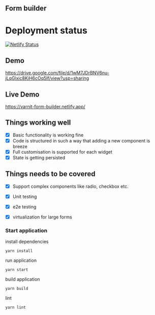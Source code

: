 ## Form builder

# Deployment status
[![Netlify Status](https://api.netlify.com/api/v1/badges/5bf25eb0-7e17-44ff-9488-26ee0eac56a7/deploy-status)](https://app.netlify.com/sites/varnit-form-builder/deploys)


## Demo
https://drive.google.com/file/d/1wM7JDrBNV6nu-jLqGlxic8KiH6cOq5If/view?usp=sharing

## Live Demo
https://varnit-form-builder.netlify.app/


## Things working well
 - [x] Basic functionality is working fine
 - [x] Code is structured in such a way that adding a new component is breeze 
 - [x] Full customisation is supported for each widget
 - [x] State is getting persisted 

## Things needs to be covered
 - [x] Support complex components like radio, checkbox etc.
 - [x] Unit testing
 - [x] e2e testing
 - [x] virtualization for large forms


### Start application

install dependencies

```
yarn install
```

run application

```
yarn start
```

build application

```
yarn build
```

lint

```
yarn lint
```

